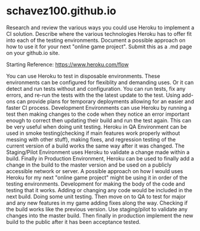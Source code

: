 # schavez100.github.io
Research and review the various ways you could use Heroku to implement a CI solution. Describe where the various technologies Heroku has to offer fit into each of the testing environments. Document a possible approach on how to use it for your next "online game project". Submit this as a .md page on your github.io site.

Starting Reference: https://www.heroku.com/flow

You can use Heroku to test in disposable environments. These environments can be configured for flexiblity and demanding uses. Or it can detect and run tests without and configuration. You can run tests, fix any errors, and re-run the tests with the the latest update to the test. Using add-ons can provide plans for temporary deployments allowing for an easier and faster CI process.
Development Environments can use Heroku by running a test then making changes to the code when they notice an error important enough to correct then updating their build and run the test again. This can be very useful when doing unit testing. Heroku in QA Environment can be used in smoke testing(checking if main features work properly without messing with other stuff), making fixes, and regression testing of the current version of a build works the same way after it was changed. The Staging/Pilot Environment uses Heroku to validate a change made within a build. Finally in Production Environment, Heroku can be used to finally add a change in the build to the master version and be used on a publicly accessible network or server.
A possible approach on how I would uses Heroku for my next "online game project" might be using it in order of the testing environments. Development for making the body of the code and testing that it works. Adding or changing any code would be included in the next build. Doing some unit testing. Then move on to QA to test for major and any new features in my game adding fixes along the way. Checking if the build works like the previous version. Use staging/pilot to validate any changes into the master build. Then finally in production implement the new build to the public after it has been acceptance tested.
